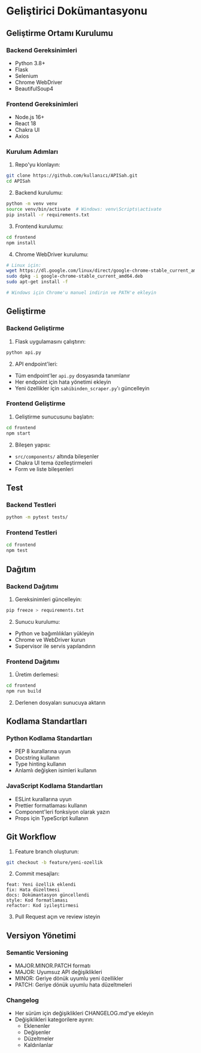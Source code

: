 # Geliştirici Dokümantasyonu

## Geliştirme Ortamı Kurulumu

### Backend Gereksinimleri
- Python 3.8+
- Flask
- Selenium
- Chrome WebDriver
- BeautifulSoup4

### Frontend Gereksinimleri
- Node.js 16+
- React 18
- Chakra UI
- Axios

### Kurulum Adımları

1. Repo'yu klonlayın:
```bash
git clone https://github.com/kullanıcı/APISah.git
cd APISah
```

2. Backend kurulumu:
```bash
python -m venv venv
source venv/bin/activate  # Windows: venv\Scripts\activate
pip install -r requirements.txt
```

3. Frontend kurulumu:
```bash
cd frontend
npm install
```

4. Chrome WebDriver kurulumu:
```bash
# Linux için:
wget https://dl.google.com/linux/direct/google-chrome-stable_current_amd64.deb
sudo dpkg -i google-chrome-stable_current_amd64.deb
sudo apt-get install -f

# Windows için Chrome'u manuel indirin ve PATH'e ekleyin
```

## Geliştirme

### Backend Geliştirme
1. Flask uygulamasını çalıştırın:
```bash
python api.py
```

2. API endpoint'leri:
- Tüm endpoint'ler `api.py` dosyasında tanımlanır
- Her endpoint için hata yönetimi ekleyin
- Yeni özellikler için `sahibinden_scraper.py`'ı güncelleyin

### Frontend Geliştirme
1. Geliştirme sunucusunu başlatın:
```bash
cd frontend
npm start
```

2. Bileşen yapısı:
- `src/components/` altında bileşenler
- Chakra UI tema özelleştirmeleri
- Form ve liste bileşenleri

## Test

### Backend Testleri
```bash
python -m pytest tests/
```

### Frontend Testleri
```bash
cd frontend
npm test
```

## Dağıtım

### Backend Dağıtımı
1. Gereksinimleri güncelleyin:
```bash
pip freeze > requirements.txt
```

2. Sunucu kurulumu:
- Python ve bağımlılıkları yükleyin
- Chrome ve WebDriver kurun
- Supervisor ile servis yapılandırın

### Frontend Dağıtımı
1. Üretim derlemesi:
```bash
cd frontend
npm run build
```

2. Derlenen dosyaları sunucuya aktarın

## Kodlama Standartları

### Python Kodlama Standartları
- PEP 8 kurallarına uyun
- Docstring kullanın
- Type hinting kullanın
- Anlamlı değişken isimleri kullanın

### JavaScript Kodlama Standartları
- ESLint kurallarına uyun
- Prettier formatlaması kullanın
- Component'leri fonksiyon olarak yazın
- Props için TypeScript kullanın

## Git Workflow

1. Feature branch oluşturun:
```bash
git checkout -b feature/yeni-ozellik
```

2. Commit mesajları:
```
feat: Yeni özellik eklendi
fix: Hata düzeltmesi
docs: Dokümantasyon güncellendi
style: Kod formatlaması
refactor: Kod iyileştirmesi
```

3. Pull Request açın ve review isteyin

## Versiyon Yönetimi

### Semantic Versioning
- MAJOR.MINOR.PATCH formatı
- MAJOR: Uyumsuz API değişiklikleri
- MINOR: Geriye dönük uyumlu yeni özellikler
- PATCH: Geriye dönük uyumlu hata düzeltmeleri

### Changelog
- Her sürüm için değişiklikleri CHANGELOG.md'ye ekleyin
- Değişiklikleri kategorilere ayırın:
  - Eklenenler
  - Değişenler
  - Düzeltmeler
  - Kaldırılanlar 